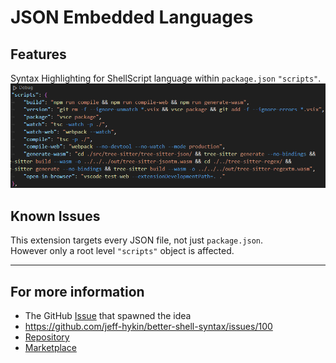 # JSON Embedded Languages

## Features

Syntax Highlighting for ShellScript language within `package.json` `"scripts"`.  
![Example `package.json` code](images/Example.png)


## Known Issues

This extension targets every JSON file, not just `package.json`.  
However only a root level `"scripts"` object is affected.  


---

## For more information

* The GitHub [Issue](https://github.com/microsoft/vscode/issues/224581) that spawned the idea
* https://github.com/jeff-hykin/better-shell-syntax/issues/100
* [Repository](https://github.com/RedCMD/JSON-Embedded-Languages)
* [Marketplace](https://marketplace.visualstudio.com/items?itemName=RedCMD.json-embedded-languages)